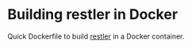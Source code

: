 # Building restler in Docker

Quick Dockerfile to build [restler](https://github.com/microsoft/restler-fuzzer) in a Docker container. 

